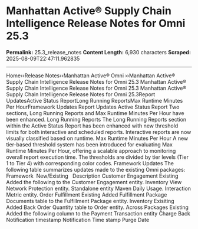 # Manhattan Active® Supply Chain Intelligence Release Notes for Omni 25.3

**Permalink:** 25.3_release_notes
**Content Length:** 6,930 characters
**Scraped:** 2025-08-09T22:47:11.962835

---

Home&rsaquo;&rsaquo;Release Notes&rsaquo;&rsaquo;Manhattan Active® Omni ››Manhattan Active® Supply Chain Intelligence Release Notes for Omni 25.3 Manhattan Active® Supply Chain Intelligence Release Notes for Omni 25.3 Manhattan Active® Supply Chain Intelligence Release Notes for Omni 25.3Report UpdatesActive Status ReportLong Running ReportsMax Runtime Minutes Per HourFramework Updates Report Updates Active Status Report Two sections, Long Running Reports and Max Runtime Minutes Per Hour have been enhanced. Long Running Reports The&nbsp;Long Running Reports&nbsp;section within the Active Status Report has been enhanced with new threshold limits for both interactive and scheduled reports. Interactive reports are now visually classified based on runtime. Max Runtime Minutes Per Hour A new tier-based threshold system has been introduced for evaluating&nbsp;Max Runtime Minutes Per Hour, offering a scalable approach to monitoring overall report execution time. The thresholds are divided by tier levels (Tier 1 to Tier 4) with corresponding color codes. Framework Updates The following table summarizes updates made to the existing Omni packages: Framework &nbsp;New/Existing&nbsp; &nbsp;Description Customer Engagement Existing Added the following to the Customer Engagement entity. Inventory View Network Protection entity. Standalone entity&nbsp;Maven Daily Usage. Interaction Metric entity. Order Fulfillment Existing Added Fulfillment Package Documents table to the&nbsp;Fulfillment Package entity. Inventory Exisiting Added&nbsp;Back Order Quantity table to Order entity. Across Packages Existing Added the following column to the Payment Transaction entity Charge Back Notification timestamp Notification Time stamp Purge Date &nbsp; &nbsp;